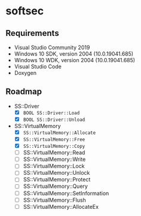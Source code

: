 # softsec

## Requirements

- Visual Studio Community 2019
- Windows 10 SDK, version 2004 (10.0.19041.685)
- Windows 10 WDK, version 2004 (10.0.19041.685)
- Visual Studio Code
- Doxygen

## Roadmap

- SS::Driver
  - [x] `BOOL SS::Driver::Load`
  - [x] `BOOL SS::Driver::Unload`
- SS::VirtualMemory
  - [x] `SS::VirtualMemory::Allocate`
  - [x] `SS::VirtualMemory::Free`
  - [x] `SS::VirtualMemory::Copy`
  - [ ] SS::VirtualMemory::Read
  - [ ] SS::VirtualMemory::Write
  - [ ] SS::VirtualMemory::Lock
  - [ ] SS::VirtualMemory::Unlock
  - [ ] SS::VirtualMemory::Protect
  - [ ] SS::VirtualMemory::Query
  - [ ] SS::VirtualMemory::SetInformation
  - [ ] SS::VirtualMemory::Flush
  - [ ] SS::VirtualMemory::AllocateEx
